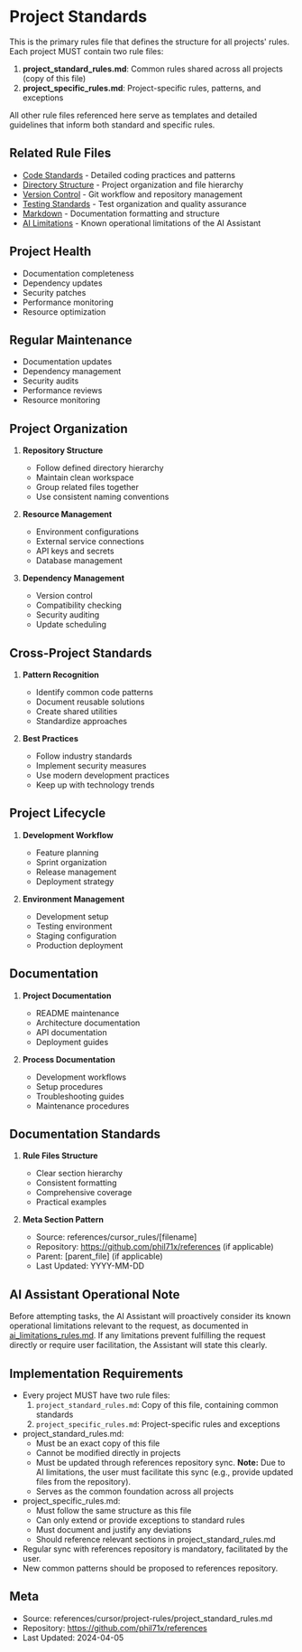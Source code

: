 # Project Standards

This is the primary rules file that defines the structure for all projects' rules. Each project MUST contain two rule files:

1. **project_standard_rules.md**: Common rules shared across all projects (copy of this file)
2. **project_specific_rules.md**: Project-specific rules, patterns, and exceptions

All other rule files referenced here serve as templates and detailed guidelines that inform both standard and specific rules.

## Related Rule Files
- [Code Standards](code_rules.md) - Detailed coding practices and patterns
- [Directory Structure](directory_structure_rules.md) - Project organization and file hierarchy
- [Version Control](version_control_rules.md) - Git workflow and repository management
- [Testing Standards](testing_rules.md) - Test organization and quality assurance
- [Markdown](markdown_rules.md) - Documentation formatting and structure
- [AI Limitations](ai_limitations_rules.md) - Known operational limitations of the AI Assistant

## Project Health
   - Documentation completeness
   - Dependency updates
   - Security patches
   - Performance monitoring
   - Resource optimization

## Regular Maintenance
   - Documentation updates
   - Dependency management
   - Security audits
   - Performance reviews
   - Resource monitoring

## Project Organization

1. **Repository Structure**
   - Follow defined directory hierarchy
   - Maintain clean workspace
   - Group related files together
   - Use consistent naming conventions

2. **Resource Management**
   - Environment configurations
   - External service connections
   - API keys and secrets
   - Database management

3. **Dependency Management**
   - Version control
   - Compatibility checking
   - Security auditing
   - Update scheduling

## Cross-Project Standards

1. **Pattern Recognition**
   - Identify common code patterns
   - Document reusable solutions
   - Create shared utilities
   - Standardize approaches

2. **Best Practices**
   - Follow industry standards
   - Implement security measures
   - Use modern development practices
   - Keep up with technology trends

## Project Lifecycle

1. **Development Workflow**
   - Feature planning
   - Sprint organization
   - Release management
   - Deployment strategy

2. **Environment Management**
   - Development setup
   - Testing environment
   - Staging configuration
   - Production deployment

## Documentation

1. **Project Documentation**
   - README maintenance
   - Architecture documentation
   - API documentation
   - Deployment guides

2. **Process Documentation**
   - Development workflows
   - Setup procedures
   - Troubleshooting guides
   - Maintenance procedures

## Documentation Standards

1. **Rule Files Structure**
   - Clear section hierarchy
   - Consistent formatting
   - Comprehensive coverage
   - Practical examples

2. **Meta Section Pattern**
   - Source: references/cursor_rules/[filename]
   - Repository: https://github.com/phil71x/references (if applicable)
   - Parent: [parent_file] (if applicable)
   - Last Updated: YYYY-MM-DD

## AI Assistant Operational Note
Before attempting tasks, the AI Assistant will proactively consider its known operational limitations relevant to the request, as documented in [ai_limitations_rules.md](ai_limitations_rules.md). If any limitations prevent fulfilling the request directly or require user facilitation, the Assistant will state this clearly.

## Implementation Requirements
   - Every project MUST have two rule files:
     1. `project_standard_rules.md`: Copy of this file, containing common standards
     2. `project_specific_rules.md`: Project-specific rules and exceptions
   - project_standard_rules.md:
     - Must be an exact copy of this file
     - Cannot be modified directly in projects
     - Must be updated through references repository sync.
       **Note:** Due to AI limitations, the user must facilitate this sync (e.g., provide updated files from the repository).
     - Serves as the common foundation across all projects
   - project_specific_rules.md:
     - Must follow the same structure as this file
     - Can only extend or provide exceptions to standard rules
     - Must document and justify any deviations
     - Should reference relevant sections in project_standard_rules.md
   - Regular sync with references repository is mandatory, facilitated by the user.
   - New common patterns should be proposed to references repository.

## Meta
- Source: references/cursor/project-rules/project_standard_rules.md
- Repository: https://github.com/phil71x/references
- Last Updated: 2024-04-05 